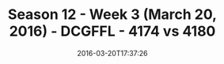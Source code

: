 ---
title: Season 12 - Week 3 (March 20, 2016) - DCGFFL - 4174 vs 4180
teams_score:
- team: 4174
  score: 26
- team: 4180
  score: 31
mvp: Earl A. (Maroon); AJ Reust (Purple)
game-ball: Jason B. (Maroon); ____ (Purple)
season: 12
week: 3
date: '2016-03-20T17:37:26'
pageid: season-12-week-3-march-20-2016-4174-vs-4180
---